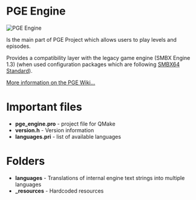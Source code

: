 # PGE Engine

![PGE Engine](https://github.com/WohlSoft/PGE-Project/blob/master/Engine/_resources/icon/cat_256.png)

Is the main part of PGE Project which allows users to play levels and episodes.

Provides a compatibility layer with the legacy game engine (SMBX Engine 1.3) (when used configuration packages which are following [SMBX64 Standard](http://wohlsoft.ru/pgewiki/SMBX64)).

[More information on the PGE Wiki...](http://wohlsoft.ru/pgewiki/PGE_Engine)

# Important files

* **pge_engine.pro** - project file for QMake
* **version.h** - Version information
* **languages.pri** - list of available languages

# Folders

* **languages** - Translations of internal engine text strings into multiple languages
* **_resources** - Hardcoded resources
